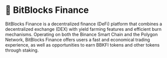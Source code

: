 # 🌻 BitBlocks Finance

BitBlocks Finance is a decentralized finance (DeFi) platform that combines a decentralized exchange (DEX) with yield farming features and efficient burn mechanisms. Operating on both the Binance Smart Chain and the Polygon Network, BitBlocks Finance offers users a fast and economical trading experience, as well as opportunities to earn BBKFI tokens and other tokens through staking.
